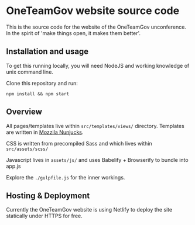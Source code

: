 # OneTeamGov website source code

This is the source code for the website of the OneTeamGov unconference. In the spirit of 'make things open, it makes them better'.

## Installation and usage

To get this running locally, you will need NodeJS and working knowledge of unix command line.

Clone this repository and run:

`npm install && npm start`

## Overview

All pages/templates live within `src/templates/views/` directory. Templates are written in [Mozzila Nunjucks](http://mozilla.github.io/nunjucks/getting-started.html).

CSS is written from precompiled Sass and which lives within `src/assets/scss/`

Javascript lives in `assets/js/` and uses Babelify + Browserify to bundle into app.js

Explore the `./gulpfile.js` for the inner workings.

## Hosting & Deployment

Currently the OneTeamGov website is using Netlify to deploy the site statically under HTTPS for free. 
